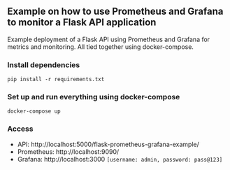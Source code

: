## Example on how to use Prometheus and Grafana to monitor a Flask API application

Example deployment of a Flask API using Prometheus and Grafana for metrics and monitoring. All tied together using docker-compose.

### Install dependencies

```
pip install -r requirements.txt
```

### Set up and run everything using docker-compose

```
docker-compose up
```

### Access

* API: http://localhost:5000/flask-prometheus-grafana-example/
* Prometheus: http://localhost:9090/
* Grafana: http://localhost:3000 `[username: admin, password: pass@123]`

